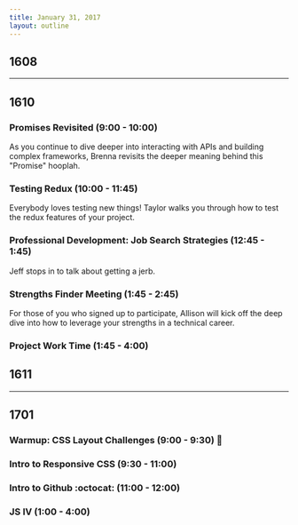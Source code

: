 ```yaml
---
title: January 31, 2017
layout: outline
---
```


## 1608

***

## 1610

### Promises Revisited (9:00 - 10:00)
As you continue to dive deeper into interacting with APIs and building complex frameworks, Brenna revisits the deeper meaning behind this "Promise" hooplah.  

### Testing Redux (10:00 - 11:45)
Everybody loves testing new things! Taylor walks you through how to test the redux features of your project.

### Professional Development: Job Search Strategies (12:45 - 1:45)
Jeff stops in to talk about getting a jerb.  

### Strengths Finder Meeting (1:45 - 2:45)
For those of you who signed up to participate, Allison will kick off the deep dive into how to leverage your strengths in a technical career.

### Project Work Time (1:45 - 4:00)

## 1611

***

## 1701

### Warmup: CSS Layout Challenges (9:00 - 9:30) :muscle:

### Intro to Responsive CSS (9:30 - 11:00)

### Intro to Github :octocat: (11:00 - 12:00)

### JS IV (1:00 - 4:00)
